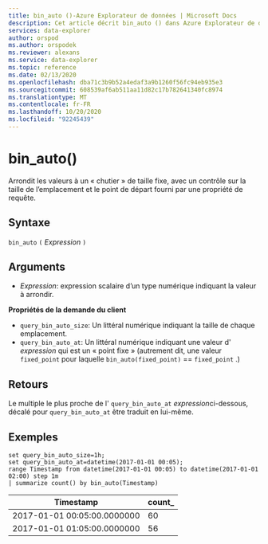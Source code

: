```yaml
---
title: bin_auto ()-Azure Explorateur de données | Microsoft Docs
description: Cet article décrit bin_auto () dans Azure Explorateur de données.
services: data-explorer
author: orspod
ms.author: orspodek
ms.reviewer: alexans
ms.service: data-explorer
ms.topic: reference
ms.date: 02/13/2020
ms.openlocfilehash: dba71c3b9b52a4edaf3a9b1260f56fc94eb935e3
ms.sourcegitcommit: 608539af6ab511aa11d82c17b782641340fc8974
ms.translationtype: MT
ms.contentlocale: fr-FR
ms.lasthandoff: 10/20/2020
ms.locfileid: "92245439"
---
```

# <a name="bin_auto"></a>bin_auto()

Arrondit les valeurs à un « chutier » de taille fixe, avec un contrôle sur la taille de l’emplacement et le point de départ fourni par une propriété de requête.

## <a name="syntax"></a>Syntaxe

`bin_auto` `(` *Expression* `)`

## <a name="arguments"></a>Arguments

* *Expression*: expression scalaire d’un type numérique indiquant la valeur à arrondir.

**Propriétés de la demande du client**

* `query_bin_auto_size`: Un littéral numérique indiquant la taille de chaque emplacement.
* `query_bin_auto_at`: Un littéral numérique indiquant une valeur d' *expression* qui est un « point fixe » (autrement dit, une valeur `fixed_point` pour laquelle `bin_auto(fixed_point)` == `fixed_point` .)

## <a name="returns"></a>Retours

Le multiple le plus proche de l' `query_bin_auto_at` *expression*ci-dessous, décalé pour `query_bin_auto_at` être traduit en lui-même.

## <a name="examples"></a>Exemples

```kusto
set query_bin_auto_size=1h;
set query_bin_auto_at=datetime(2017-01-01 00:05);
range Timestamp from datetime(2017-01-01 00:05) to datetime(2017-01-01 02:00) step 1m
| summarize count() by bin_auto(Timestamp)
```

|Timestamp                    | count_|
|-----------------------------|-------|
|2017-01-01 00:05:00.0000000  | 60    |
|2017-01-01 01:05:00.0000000  | 56    |